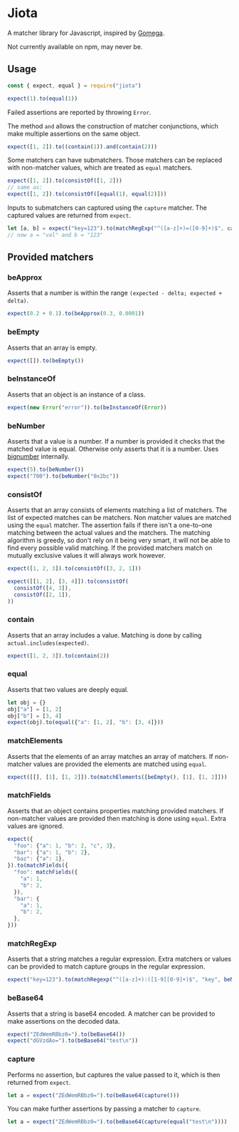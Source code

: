 # Jiota

A matcher library for Javascript, inspired by [Gomega](https://onsi.github.io/gomega/).

Not currently available on npm, may never be.

## Usage

```js
const { expect, equal } = require("jiota")

expect(1).to(equal(1))
```

Failed assertions are reported by throwing `Error`.

The method `and` allows the construction of matcher conjunctions, which make multiple assertions on
the same object.

```js
expect([1, 2]).to((contain(1)).and(contain(2)))
```

Some matchers can have submatchers. Those matchers can be replaced with non-matcher values, which
are treated as `equal` matchers.

```js
expect([1, 2]).to(consistOf([1, 2]))
// same as:
expect([1, 2]).to(consistOf([equal(1), equal(2)]))
```

Inputs to submatchers can captured using the `capture` matcher. The captured values are returned
from `expect`.

```js
let [a, b] = expect("key=123").to(matchRegExp("^([a-z]+)=([0-9]+)$", capture(), capture()))
// now a = "val" and b = "123"
```

## Provided matchers

### beApprox

Asserts that a number is within the range `(expected - delta; expected + delta)`.

```js
expect(0.2 + 0.1).to(beApprox(0.3, 0.0001))
```
### beEmpty

Asserts that an array is empty.

```js
expect([]).to(beEmpty())
```

### beInstanceOf

Asserts that an object is an instance of a class.

```js
expect(new Error("error")).to(beInstanceOf(Error))
```

### beNumber

Asserts that a value is a number. If a number is provided it checks that the matched value is equal.
Otherwise only asserts that it is a number. Uses
[bignumber](https://mikemcl.github.io/bignumber.js/) internally.

```js
expect(5).to(beNumber())
expect("700").to(beNumber("0x2bc"))
```

### consistOf

Asserts that an array consists of elements matching a list of matchers. The list of expected matches
can be matchers. Non matcher values are matched using the `equal` matcher. The assertion fails if
there isn't a one-to-one matching between the actual values and the matchers. The matching algorithm
is greedy, so don't rely on it being very smart, it will not be able to find every possible valid
matching. If the provided matchers match on mutually exclusive values it will always work however.

```js
expect([1, 2, 3]).to(consistOf([3, 2, 1]))

expect([[1, 2], [3, 4]]).to(consistOf(
  consistOf([4, 3]),
  consistOf([2, 1]),
))
```

### contain

Asserts that an array includes a value. Matching is done by calling `actual.includes(expected)`.

```js
expect([1, 2, 3]).to(contain(2))
```

### equal

Asserts that two values are deeply equal.

```js
let obj = {}
obj["a"] = [1, 2]
obj["b"] = [3, 4]
expect(obj).to(equal({"a": [1, 2], "b": [3, 4]}))
```

### matchElements

Asserts that the elements of an array matches an array of matchers. If non-matcher values are
provided the elements are matched using `equal`.

```js
expect([[], [1], [1, 2]]).to(matchElements([beEmpty(), [1], [1, 2]]))
```

### matchFields

Asserts that an object contains properties matching provided matchers. If non-matcher values are
provided then matching is done using `equal`. Extra values are ignored.

```js
expect({
  "foo": {"a": 1, "b": 2, "c", 3},
  "bar": {"a": 1, "b": 2},
  "baz": {"a": 1},
}).to(matchFields({
  "foo": matchFields({
    "a": 1,
    "b": 2,
  }),
  "bar": {
    "a": 1,
    "b": 2,
  },
}))
```

### matchRegExp

Asserts that a string matches a regular expression. Extra matchers or values can be provided to
match capture groups in the regular expression.

```js
expect("key=123").to(matchRegexp("^([a-z]+):([1-9][0-9]+)$", "key", beNumber(123)))
```

### beBase64

Asserts that a string is base64 encoded. A matcher can be provided to make assertions on the decoded
data.

```js
expect("ZEdWemRBbz0=").to(beBase64())
expect("dGVzdAo=").to(beBase64("test\n"))
```

### capture

Performs no assertion, but captures the value passed to it, which is then returned from `expect`.

```js
let a = expect("ZEdWemRBbz0=").to(beBase64(capture()))
```

You can make further assertions by passing a matcher to `capture`.

```js
let a = expect("ZEdWemRBbz0=").to(beBase64(capture(equal("test\n"))))
```
